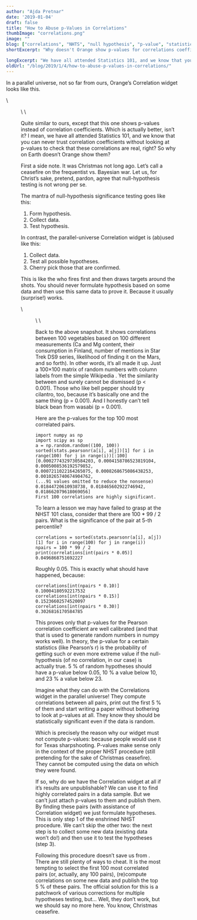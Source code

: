 ```yaml
---
author: "Ajda Pretnar"
date: '2019-01-04'
draft: false
title: "How to Abuse p-Values in Correlations"
thumbImage: "correlations.png"
image: ""
blog: ["correlations", "NHTS", "null hypothesis", "p-value", "statistics"]
shortExcerpt: "Why doesn't Orange show p-values for correlations coefficients? To save you from data dredging and Texas sharpshooter fallacy..."

longExcerpt: "We have all attended Statistics 101, and we know that you can never trust correlation coefficients without looking at p-values to check that these correlations are real, right? So why on Earth doesn’t Orange show them?"
oldUrl: "/blog/2019/1/4/how-to-abuse-p-values-in-correlations/"
---
```


In a parallel universe, not so far from ours, Orange’s Correlation widget looks like this.

\


<Figure src="correlations-p-values-1.png" width="40%"/>
\
\

Quite similar to ours, except that this one shows p-values instead of correlation coefficients. Which is actually better, isn’t it? I mean, we have all attended Statistics 101, and we know that you can never trust correlation coefficients without looking at p-values to check that these correlations are real, right? So why on Earth doesn’t Orange show them?

First a side note. It was Christmas not long ago. Let’s call a ceasefire on the frequentist vs. Bayesian war. Let us, for Christ’s sake, pretend, pardon, agree that null-hypothesis testing is not wrong per se.

The mantra of null-hypothesis significance testing goes like this:

1. Form hypothesis.
2. Collect data.
3. Test hypothesis.

In contrast, the parallel-universe Correlation widget is (ab)used like this:

1. Collect data.
2. Test all possible hypotheses.
3. Cherry pick those that are confirmed.

This is like the <LinkNew url="https://en.wikipedia.org/wiki/Texas_sharpshooter_fallacy" name="Texas sharpshooter"/> who fires first and then draws targets around the shots. You should never formulate hypothesis based on some data and then use this same data to prove it. Because it usually (surprise!) works.

\


<Figure src="TexasSharpShooter.png" width="50%" caption="Illustration by Dirk-Jan Hoek (CC-BY)." />
\
\

 

Back to the above snapshot. It shows correlations between 100 vegetables based on 100 different measurements (Ca and Mg content, their consumption in Finland, number of mentions in Star Trek DS9 series, likelihood of finding it on the Mars, and so forth). In other words, it’s all made it up. Just a 100×100 matrix of random numbers with column labels from the simple Wikipedia <LinkNew url="https://simple.wikipedia.org/wiki/List_of_vegetables" name="list of vegetables"/>. Yet the similarity between <LinkNew url="https://en.wikipedia.org/wiki/Mung_bean" name="mung bean"/> and <LinkNew url="https://en.wikipedia.org/wiki/Jerusalem_artichoke" name="sunchokes"/> surely cannot be dismissed (p < 0.001). Those who like bell pepper should try cilantro, too, because it’s basically one and the same thing (p = 0.001). And I honestly can’t tell black bean from wasabi (p = 0.001).

Here are the p-values for the top 100 most correlated pairs.

	import numpy as np
	import scipy as sp
	a = np.random.random((100, 100))
	sorted(stats.pearsonr(a[i], a[j])[1] for i in range(100) for j in range(i))[:100]
	[0.0002774329730584203, 0.0004158786523819104, 0.0005008536192579852,
	0.0007211022164265075, 0.0008268675086438253, 0.0010265740674904762,
	(...91 values omitted to reduce the nonsense)
	0.01844720610938738, 0.018465602922746942, 0.018662079618069056]
	First 100 correlations are highly significant.

To learn a lesson we may have failed to grasp at the NHST 101 class, consider that there are 100 * 99 / 2 pairs. What is the significance of the pair at 5-th percentile?

	correlations = sorted(stats.pearsonr(a[i], a[j])[1] for i in range(100) for j in range(i))
	npairs = 100 * 99 / 2
	print(correlations[int(pairs * 0.05)]
	0.0496868751692227

Roughly 0.05. This is exactly what should have happened, because:

	correlations[int(npairs * 0.10)]
	0.10004180592217532
	correlations[int(npairs * 0.15)]
	0.15236602574520097
	correlations[int(npairs * 0.30)]
	0.3026816170584785
This proves only that p-values for the Pearson correlation coefficient are well calibrated (and that <LinkNew url="https://en.wikipedia.org/wiki/Mersenne_Twister" name="Mersenne twister"/> that is used to generate random numbers in numpy works well). In theory, the p-value for a certain statistics (like Pearson’s r) is the probability of getting such or even more extreme value if the null-hypothesis (of no correlation, in our case) is actually true. 5 % of random hypotheses should have a p-value below 0.05, 10 % a value below 10, and 23 % a value below 23.

Imagine what they can do with the Correlations widget in the parallel universe! They compute correlations between all pairs, print out the first 5 % of them and start writing a paper without bothering to look at p-values at all. They know they should be statistically significant even if the data is random.

Which is precisely the reason why our widget must not compute p-values: because people would use it for Texas sharpshooting. P-values make sense only in the context of the proper NHST procedure (still pretending for the sake of Christmas ceasefire). They cannot be computed using the data on which they were found.

If so, why do we have the Correlation widget at all if it’s results are unpublishable? We can use it to find highly correlated pairs in a data sample. But we can’t just attach p-values to them and publish them. By finding these pairs (with assistance of Correlation widget) we just formulate hypotheses. This is only step 1 of the enshrined NHST procedure. We can’t skip the other two: the next step is to collect some new data (existing data won’t do!) and then use it to test the hypotheses (step 3).

Following this procedure doesn’t save us from <LinkNew url="https://en.wikipedia.org/wiki/Data_dredging" name="data dredging"/>. There are still plenty of ways to cheat. It is the most tempting to select the first 100 most correlated pairs (or, actually, any 100 pairs), (re)compute correlations on some new data and publish the top 5 % of these pairs. The official solution for this is a patchwork of various corrections for multiple hypotheses testing, but… Well, they don’t work, but we should say no more here. You know, Christmas ceasefire.
